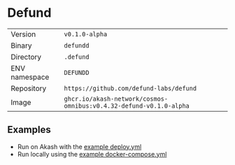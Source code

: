# Defund

| | |
|---|---|
|Version|`v0.1.0-alpha`|
|Binary|`defundd`|
|Directory|`.defund`|
|ENV namespace|`DEFUNDD`|
|Repository|`https://github.com/defund-labs/defund`|
|Image|`ghcr.io/akash-network/cosmos-omnibus:v0.4.32-defund-v0.1.0-alpha`|

## Examples

- Run on Akash with the [example deploy.yml](./deploy.yml)
- Run locally using the [example docker-compose.yml](./docker-compose.yml)
